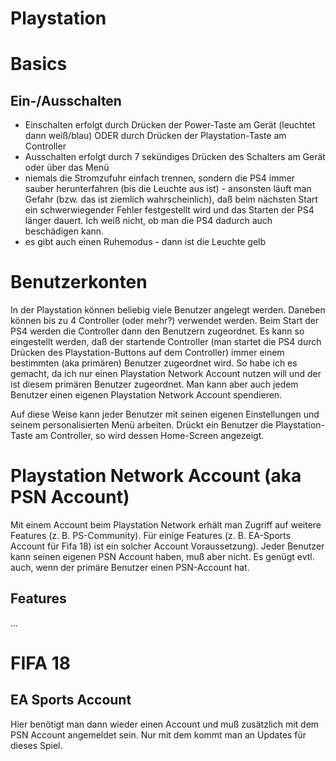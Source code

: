 # Playstation

# Basics

## Ein-/Ausschalten
* Einschalten erfolgt durch Drücken der Power-Taste am Gerät (leuchtet dann weiß/blau) ODER durch Drücken der Playstation-Taste am Controller
* Ausschalten erfolgt durch 7 sekündiges Drücken des Schalters am Gerät oder über das Menü
* niemals die Stromzufuhr einfach trennen, sondern die PS4 immer sauber herunterfahren (bis die Leuchte aus ist) - ansonsten läuft man Gefahr (bzw. das ist ziemlich wahrscheinlich), daß beim nächsten Start ein schwerwiegender Fehler festgestellt wird und das Starten der PS4 länger dauert. Ich weiß nicht, ob man die PS4 dadurch auch beschädigen kann. 
* es gibt auch einen Ruhemodus - dann ist die Leuchte gelb 

# Benutzerkonten
In der Playstation können beliebig viele Benutzer angelegt werden. Daneben können bis zu 4 Controller (oder mehr?) verwendet werden. Beim Start der PS4 werden die Controller dann den Benutzern zugeordnet. Es kann so eingestellt werden, daß der startende Controller (man startet die PS4 durch Drücken des Playstation-Buttons auf dem Controller) immer einem bestimmten (aka primären) Benutzer zugeordnet wird. So habe ich es gemacht, da ich nur einen Playstation Network Account nutzen will und der ist diesem primären Benutzer zugeordnet. Man kann aber auch jedem Benutzer einen eigenen Playstation Network Account spendieren.

Auf diese Weise kann jeder Benutzer mit seinen eigenen Einstellungen und seinem personalisierten Menü arbeiten. Drückt ein Benutzer die  Playstation-Taste am Controller, so wird dessen Home-Screen angezeigt.

# Playstation Network Account (aka PSN Account)
Mit einem Account beim Playstation Network erhält man Zugriff auf weitere Features (z. B. PS-Community). Für einige Features (z. B. EA-Sports Account für Fifa 18) ist ein solcher Account Voraussetzung).
Jeder Benutzer kann seinen eigenen PSN Account haben, muß aber nicht. Es genügt evtl. auch, wenn der primäre Benutzer einen PSN-Account hat.

## Features
... 

# FIFA 18

## EA Sports Account
Hier benötigt man dann wieder einen Account und muß zusätzlich mit dem PSN Account angemeldet sein. Nur mit dem kommt man an Updates für dieses Spiel.